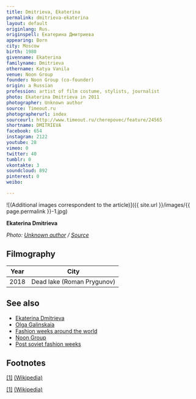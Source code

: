```yaml
---
title: Dmitrieva, Ekaterina
permalink: dmitrieva-ekaterina
layout: default
originlang: Rus.
originspell: Екатерина Дмитриева
appearing: Born
city: Moscow
birth: 1980
givenname: Ekaterina
familyname: Dmitrieva
othername: Katya Vanila
venue: Noon Group
founder: Noon Group (co-founder)
origin: a Russian
profession: artist of film costume, stylists, journalist
photo: Ekaterina Dmitrieva in 2011
photographer: Unknown author
source: Timeout.ru
photographerurl: index
sourceurl: http://www.timeout.ru/cherepovec/feature/24565
shortname: DMITRIEVA
facebook: 654
instagram: 2122
youtube: 28
vimeo: 0
twitter: 40
tumblr: 0
vkontakte: 3
soundcloud: 892
pinterest: 0
weibo:

---
```


<!---
To edit top block see
icon "Meta Data"
on right menu
Full edit instructions
indexmod.gq/edit
-->

![(Additional images correspondent to the article)]({{ site.url }}/images/{{ page.permalink }}-1.jpg)

**Ekaterina Dmitrieva**

*Photo: [Unknown author](index) / [Source](index)*

## Filmography

|Year|City|
|-|-|
|2018|Dead lake (Roman Prygunov)|

## See also

+ [Ekaterina Dmitrieva](dmitrieva-ekaterina)
+ [Olga Galinskaia](galinskaia-olga)
+ [Fashion weeks around the world](fashion-weeks-around-the-world)
+ [Noon Group](noon-group)
+ [Post soviet fashion weeks](post-soviet-fashion-weeks)

## Footnotes

[[1]](#a1) <span id="f1"></span> [(Wikipedia)](http://www.timeout.ru/cherepovec/feature/24565)

[[1]](#a1) <span id="f1"></span> [(Wikipedia)](http://www.timeout.ru/cherepovec/feature/24565)
